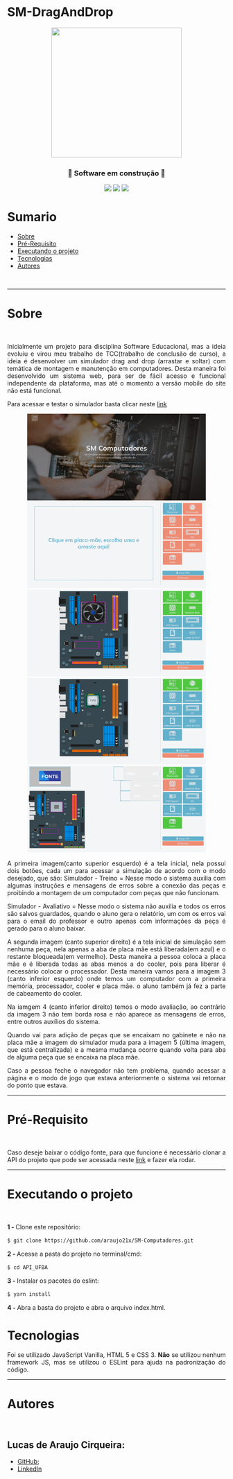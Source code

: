 # SM-DragAndDrop
<p align="center">
  <img width="300em" height="300em" src="https://sm-drag-and-drop.vercel.app/assets/img/logo.png">
</p>

<h3 align="center">🚧 Software em construção 🚧</h3>
<p align="center">
  
  <img width="auto" height="23em" src="https://img.shields.io/badge/JavaScript-323330?style=flat&logo=javascript&logoColor=F7DF1E" >
  <img width="auto" height="23em" src="https://img.shields.io/badge/HTML-323330?style=flat&&logo=html5&logoColor=red">
  <img width="auto" height="23em" src="https://img.shields.io/badge/CSS-323330?&style=flat&&logo=css3&logoColor=blue">
  
</p>

# Sumario 
* [Sobre](#sobre)
* [Pré-Requisito](#pré-requisito)
* [Executando o projeto](#executando-o-projeto)
* [Tecnologias](#tecnologias)
* [Autores](#autores)

<br> 

___
# Sobre

<br> 
<p align="justify"> Inicialmente um projeto para disciplina Software Educacional, mas a ideia evoluiu e virou meu trabalho de TCC(trabalho de conclusão de curso), a ideia é desenvolver um simulador drag and drop (arrastar e soltar) com temática de montagem e manutenção em computadores. Desta maneira foi desenvolvido um sistema web, para ser de fácil acesso e funcional independente da plataforma, mas até o momento a versão mobile do site não está funcional.</p>
<p align="justify">Para acessar e testar o simulador basta clicar neste <a href="https://sm-drag-and-drop.vercel.app/" target="_blank">link</a></p>

<p align="center">
  <img width="auto" height="200em" src="https://raw.githubusercontent.com/araujo21x/SM-Computadores/main/assets/img/GitHubImgReadme/smComp01.png">
  <img width="auto" height="200em" src="https://raw.githubusercontent.com/araujo21x/SM-Computadores/main/assets/img/GitHubImgReadme/smComp02.png">
  <img width="auto" height="200em" src="https://raw.githubusercontent.com/araujo21x/SM-Computadores/main/assets/img/GitHubImgReadme/smComp03.png">
  <img width="auto" height="200em" src="https://raw.githubusercontent.com/araujo21x/SM-Computadores/main/assets/img/GitHubImgReadme/smComp04.png">
  <img width="auto" height="200em" src="https://raw.githubusercontent.com/araujo21x/SM-Computadores/main/assets/img/GitHubImgReadme/smComp05.png">
</p>

<p align="justify">
A primeira imagem(canto superior esquerdo) é a tela inicial, nela possui dois botões, cada um para acessar a simulação de acordo com o modo desejado, que são:
Simulador - Treino = Nesse modo o sistema auxilia com algumas instruções e mensagens de erros sobre a conexão das peças e proibindo a montagem de um computador com peças que não funcionam.
</p>
<p align="justify">
Simulador - Avaliativo = Nesse modo o sistema não auxilia e todos os erros são salvos guardados, quando o aluno gera o relatório, um com os erros vai para o email do professor e outro apenas com informações da peça é gerado para o aluno baixar.
</p>
<p align="justify">
A segunda imagem (canto superior direito) é a tela inicial de simulação sem nenhuma peça, nela apenas a aba de placa mãe está liberada(em azul) e o restante bloqueada(em vermelho). Desta maneira a pessoa coloca a placa mãe e é liberada todas as abas menos a do cooler, pois para liberar é necessário colocar o processador. Desta maneira vamos para a imagem 3 (canto inferior esquerdo) onde temos um computador com a primeira memória, processador, cooler e placa  mãe. o aluno também já fez a parte de cabeamento do cooler.
</p>
<p align="justify">
Na iamgem 4  (canto inferior direito) temos o modo avaliação, ao contrário da imagem 3 não tem borda rosa e não aparece as mensagens de erros, entre outros auxílios do sistema.
</p>
<p align="justify">
Quando vai para adição de peças que se encaixam no gabinete e não na placa mãe a imagem do simulador muda para a imagem 5 (última imagem, que está centralizada) e a mesma mudança ocorre quando volta para aba de alguma peça que se encaixa na placa mãe.
</p>
<p align="justify">
Caso a pessoa feche o navegador não tem problema, quando acessar a página e o modo de jogo que estava anteriormente o sistema vai retornar do ponto que estava.
</p>

---
# Pré-Requisito

<br> 

  <p align="justify">Caso deseje baixar o código fonte, para que funcione é necessário clonar a API do projeto que pode ser acessada neste <a href="https://github.com/araujo21x/API_SM_dragAndDrop" target="_blank">link</a> e fazer ela rodar.</p>

---
# Executando o projeto

<br> 

<strong>1 - </strong>  Clone este repositório:

```bash
$ git clone https://github.com/araujo21x/SM-Computadores.git
```

<strong>2 - </strong>  Acesse a pasta do projeto no terminal/cmd:
```bash
$ cd API_UFBA
```

<strong>3 - </strong>  Instalar os pacotes do eslint:
```bash
$ yarn install
```

<strong>4 - </strong>  Abra a basta do projeto e abra o arquivo index.html.

# Tecnologias 

<p align="justify"> Foi se utilizado JavaScript Vanilla, HTML 5 e CSS 3. <strong>Não</strong> se utilizou nenhum framework JS, mas se utilizou o ESLint para ajuda na padronização do código.</p>

___
# Autores 

<br> 

## Lucas de Araujo Cirqueira:
* [GitHub](https://github.com/araujo21x);
* [LinkedIn](https://www.linkedin.com/in/lucas-araujo-cirqueira-a1402519b/)

